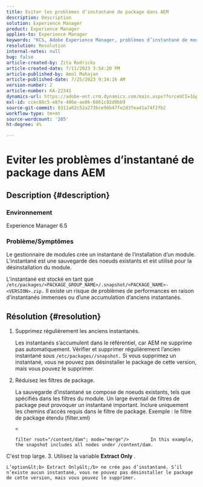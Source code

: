 ```yaml
---
title: Eviter les problèmes d’instantané de package dans AEM
description: Description
solution: Experience Manager
product: Experience Manager
applies-to: Experience Manager
keywords: "KCS, Adobe Experience Manager, problèmes d’instantané de module"
resolution: Resolution
internal-notes: null
bug: false
article-created-by: Zita Rodricks
article-created-date: 7/11/2023 3:54:20 PM
article-published-by: Amol Mahajan
article-published-date: 7/25/2023 9:34:16 AM
version-number: 2
article-number: KA-22341
dynamics-url: https://adobe-ent.crm.dynamics.com/main.aspx?forceUCI=1&pagetype=entityrecord&etn=knowledgearticle&id=948ec030-0320-ee11-9cbe-6045bd006239
exl-id: ccec88c5-e8fe-406e-ae86-8861c92d9bb9
source-git-commit: 0311a02c52a273bce96b47fe2d3fea41a74f2fb2
workflow-type: tm+mt
source-wordcount: '205'
ht-degree: 4%

---
```


# Eviter les problèmes d’instantané de package dans AEM

## Description {#description}


### <b>Environnement</b>

Experience Manager 6.5



### <b>Problème/Symptômes</b>

Le gestionnaire de modules crée un instantané de l’installation d’un module. L’instantané est une sauvegarde des noeuds existants et est utilisé pour la désinstallation du module.

L’instantané est stocké en tant que `/etc/packages/<PACKAGE_GROUP_NAME>/.snapshot/<PACKAGE_NAME>-<VERSION>.zip.` Il existe un risque de problèmes de performances en raison d’instantanés immenses ou d’une accumulation d’anciens instantanés.


## Résolution {#resolution}


1. Supprimez régulièrement les anciens instantanés.

   Les instantanés s’accumulent dans le référentiel, car AEM ne supprime pas automatiquement. Vérifier et supprimer régulièrement l’ancien instantané sous `/etc/packages//snapshot.` Si vous supprimez un instantané, vous ne pouvez pas désinstaller le package de cette version, mais vous pouvez le supprimer.


2. Réduisez les filtres de package.

   La sauvegarde d’instantané se compose de noeuds existants, tels que spécifiés dans les filtres du module. Un large éventail de filtres de package peut provoquer un instantané important. Inclure uniquement les chemins d’accès requis dans le filtre de package. Exemple : le filtre de package étendu (filter.xml)



   `<`


   ```
   filter root="/content/dam"; mode="merge"/>        In this example, the snapshot includes all nodes under /content/dam.
   ```

C&#39;est trop large.
3. Utilisez la variable <b>Extract Only</b> .

    L’option&lt;b> Extract Only&lt;/b> ne crée pas d’instantané. S’il n’existe aucun instantané, vous ne pouvez pas désinstaller le package de cette version, mais vous pouvez le supprimer.
    
